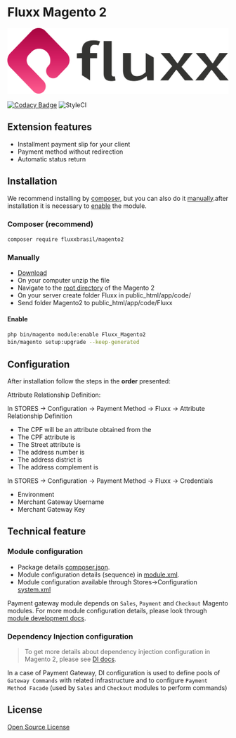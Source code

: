 # Fluxx Magento 2
![Fluxx](view/adminhtml/web/images/logo.svg)

[![Codacy Badge](https://api.codacy.com/project/badge/Grade/9c8e5a8ae6354821bf2f990a4d0ff397)](https://www.codacy.com/manual/DevMagentoFluxx/magento2?utm_source=github.com&amp;utm_medium=referral&amp;utm_content=DevMagentoFluxx/magento2&amp;utm_campaign=Badge_Grade) ![StyleCI](https://github.styleci.io/repos/257997111/shield?branch=master)

## Extension features

*   Installment payment slip for your client
*   Payment method without redirection
*   Automatic status return

## Installation

We recommend installing by [composer](README.md#via-composer), but you can also do it [manually](README.md#manual).after installation it is necessary to [enable](README.md#enable) the module.

### Composer (recommend)

``` sh
composer require fluxxbrasil/magento2
```

### Manually

*   [Download](https://github.com/DevMagentoFluxx/magento2/archive/master.zip)
*   On your computer unzip the file
*   Navigate to the [root directory](https://devdocs.magento.com/guides/v2.3/install-gde/basics/basics_docroot.html) of the Magento 2
*   On your server create folder Fluxx in public_html/app/code/
*   Send folder Magento2 to public_html/app/code/Fluxx

#### Enable

``` sh
php bin/magento module:enable Fluxx_Magento2
bin/magento setup:upgrade --keep-generated 
```

## Configuration

After installation follow the steps in the **order** presented:

Attribute Relationship Definition:

In STORES -> Configuration -> Payment Method -> Fluxx -> Attribute Relationship Definition

*   The CPF will be an attribute obtained from the
*   The CPF attribute is
*   The Street attribute is
*   The address number is
*   The address district is
*   The address complement is

In STORES -> Configuration -> Payment Method -> Fluxx -> Credentials

*   Environment
*   Merchant Gateway Username
*   Merchant Gateway Key

## Technical feature

### Module configuration
*   Package details [composer.json](composer.json).
*   Module configuration details (sequence) in [module.xml](etc/module.xml).
*   Module configuration available through Stores->Configuration [system.xml](etc/adminhtml/system.xml)

Payment gateway module depends on `Sales`, `Payment` and `Checkout` Magento modules.
For more module configuration details, please look through [module development docs](http://devdocs.magento.com/guides/v2.0/extension-dev-guide/module-load-order.html).

### Dependency Injection configuration
> To get more details about dependency injection configuration in Magento 2, please see [DI docs](http://devdocs.magento.com/guides/v2.0/extension-dev-guide/depend-inj.html).

In a case of Payment Gateway, DI configuration is used to define pools of `Gateway Commands` with related infrastructure and to configure `Payment Method Facade` (used by `Sales` and `Checkout` modules to perform commands)

## License
[Open Source License](LICENSE.txt)

